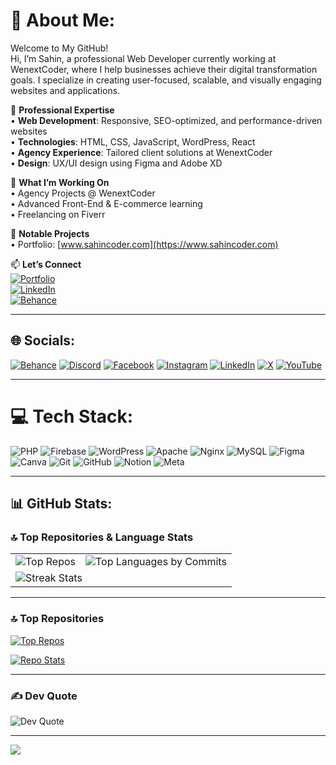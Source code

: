 # 💫 About Me:
Welcome to My GitHub!  
Hi, I’m Sahin, a professional Web Developer currently working at WenextCoder, where I help businesses achieve their digital transformation goals. I specialize in creating user-focused, scalable, and visually engaging websites and applications.

💼 **Professional Expertise**  
• **Web Development**: Responsive, SEO-optimized, and performance-driven websites  
• **Technologies**: HTML, CSS, JavaScript, WordPress, React  
• **Agency Experience**: Tailored client solutions at WenextCoder  
• **Design**: UX/UI design using Figma and Adobe XD  

🚀 **What I’m Working On**  
• Agency Projects @ WenextCoder  
• Advanced Front-End & E-commerce learning  
• Freelancing on Fiverr  

🌟 **Notable Projects**  
• Portfolio: [www.sahincoder.com](https://www.sahincoder.com)

📫 **Let’s Connect**  
[![Portfolio](https://img.shields.io/badge/Portfolio-5201FF?logo=web&logoColor=white)](https://www.sahincoder.com)  
[![LinkedIn](https://img.shields.io/badge/LinkedIn-0077B5?logo=linkedin&logoColor=white)](https://linkedin.com/in/sahincoder)  
[![Behance](https://img.shields.io/badge/Behance-1769ff?logo=behance&logoColor=white)](https://behance.net/sahincoder)

---

## 🌐 Socials:

[![Behance](https://img.shields.io/badge/Behance-1769ff?logo=behance&logoColor=white)](https://behance.net/sahincoder)
[![Discord](https://img.shields.io/badge/Discord-7289DA?logo=discord&logoColor=white)](https://discord.gg/dHY6eGQJ)
[![Facebook](https://img.shields.io/badge/Facebook-1877F2?logo=Facebook&logoColor=white)](https://facebook.com/sahincoderbd)
[![Instagram](https://img.shields.io/badge/Instagram-E4405F?logo=Instagram&logoColor=white)](https://instagram.com/sahincoderbd)
[![LinkedIn](https://img.shields.io/badge/LinkedIn-0077B5?logo=linkedin&logoColor=white)](https://linkedin.com/in/sahincoder)
[![X](https://img.shields.io/badge/X-000000?logo=X&logoColor=white)](https://x.com/sahincoder)
[![YouTube](https://img.shields.io/badge/YouTube-FF0000?logo=YouTube&logoColor=white)](https://youtube.com/@UCdTUOVtXL-2B6CtQ3r2iTqQ)

---

# 💻 Tech Stack:
![PHP](https://img.shields.io/badge/php-777BB4.svg?style=for-the-badge&logo=php&logoColor=white)
![Firebase](https://img.shields.io/badge/firebase-039BE5.svg?style=for-the-badge&logo=firebase)
![WordPress](https://img.shields.io/badge/WordPress-117AC9.svg?style=for-the-badge&logo=WordPress&logoColor=white)
![Apache](https://img.shields.io/badge/apache-D42029.svg?style=for-the-badge&logo=apache&logoColor=white)
![Nginx](https://img.shields.io/badge/nginx-009639.svg?style=for-the-badge&logo=nginx&logoColor=white)
![MySQL](https://img.shields.io/badge/mysql-4479A1.svg?style=for-the-badge&logo=mysql&logoColor=white)
![Figma](https://img.shields.io/badge/figma-F24E1E.svg?style=for-the-badge&logo=figma&logoColor=white)
![Canva](https://img.shields.io/badge/Canva-00C4CC.svg?style=for-the-badge&logo=Canva&logoColor=white)
![Git](https://img.shields.io/badge/git-F05033.svg?style=for-the-badge&logo=git&logoColor=white)
![GitHub](https://img.shields.io/badge/github-121011.svg?style=for-the-badge&logo=github&logoColor=white)
![Notion](https://img.shields.io/badge/Notion-000000.svg?style=for-the-badge&logo=notion&logoColor=white)
![Meta](https://img.shields.io/badge/Meta-0467DF.svg?style=for-the-badge&logo=Meta&logoColor=white)

---

## 📊 GitHub Stats:

### 🔝 Top Repositories & Language Stats

<table>
  <tr>
    <td>
      <img src="https://github-profile-summary-cards.vercel.app/api/cards/repos-per-language?username=sahincoderbd&theme=radical" alt="Top Repos">
    </td>
    <td>
      <img src="https://github-profile-summary-cards.vercel.app/api/cards/most-commit-language?username=sahincoderbd&theme=radical" alt="Top Languages by Commits">
    </td>
  </tr>
  <tr>
    <td colspan="2">
      <img src="https://github-readme-streak-stats.herokuapp.com?user=sahincoderbd&theme=radical&hide_border=false" alt="Streak Stats">
    </td>
  </tr>
</table>

---

### 🔝 Top Repositories

[![Top Repos](https://github-profile-summary-cards.vercel.app/api/cards/repos-per-language?username=sahincoderbd&theme=radical)](https://github.com/sahincoderbd)

[![Repo Stats](https://github-profile-summary-cards.vercel.app/api/cards/most-commit-language?username=sahincoderbd&theme=radical)](https://github.com/sahincoderbd)

---

### ✍️ Dev Quote

![Dev Quote](https://quotes-github-readme.vercel.app/api?type=horizontal&theme=radical)

---

[![](https://visitcount.itsvg.in/api?id=sahinwebdev&icon=0&color=8)](https://visitcount.itsvg.in)
